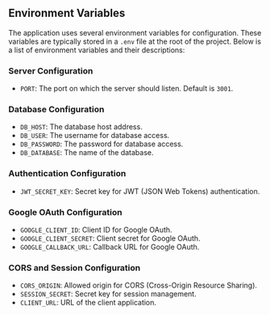 ## Environment Variables

The application uses several environment variables for configuration. These variables are typically stored in a `.env` file at the root of the project. Below is a list of environment variables and their descriptions:

### Server Configuration

- `PORT`: The port on which the server should listen. Default is `3001`.

### Database Configuration

- `DB_HOST`: The database host address.
- `DB_USER`: The username for database access.
- `DB_PASSWORD`: The password for database access.
- `DB_DATABASE`: The name of the database.

### Authentication Configuration

- `JWT_SECRET_KEY`: Secret key for JWT (JSON Web Tokens) authentication.

### Google OAuth Configuration

- `GOOGLE_CLIENT_ID`: Client ID for Google OAuth.
- `GOOGLE_CLIENT_SECRET`: Client secret for Google OAuth.
- `GOOGLE_CALLBACK_URL`: Callback URL for Google OAuth.

### CORS and Session Configuration

- `CORS_ORIGIN`: Allowed origin for CORS (Cross-Origin Resource Sharing).
- `SESSION_SECRET`: Secret key for session management.
- `CLIENT_URL`: URL of the client application.
